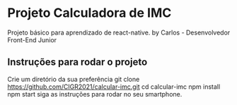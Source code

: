 # Projeto Calculadora de IMC
Projeto básico para aprendizado de react-native.
by Carlos - Desenvolvedor Front-End Junior

## Instruções para rodar o projeto
Crie um diretório da sua preferência
  git clone https://github.com/CIGR2021/calcular-imc.git
  cd calcular-imc
  npm install
  npm start
siga as instruções para rodar no seu smartphone.
